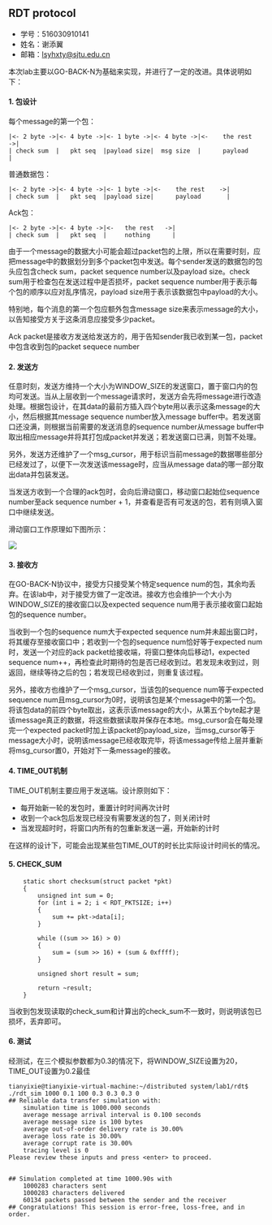 ## RDT protocol

- 学号：516030910141
- 姓名：谢添翼
- 邮箱：lsyhxty@sjtu.edu.cn


本次lab主要以GO-BACK-N为基础来实现，并进行了一定的改进。具体说明如下：

#### 1. 包设计

每个message的第一个包：
```
|<- 2 byte ->|<- 4 byte ->|<- 1 byte ->|<- 4 byte ->|<-    the rest    ->|
| check sum  |   pkt seq  |payload size|  msg size  |      payload       |
```
普通数据包：
```
|<- 2 byte ->|<- 4 byte ->|<- 1 byte ->|<-    the rest    ->|
| check sum  |   pkt seq  |payload size|      payload       |
```
Ack包：
```
|<- 2 byte ->|<- 4 byte ->|<-   the rest   ->|
| check sum  |   pkt seq  |     nothing      |
```
由于一个message的数据大小可能会超过packet包的上限，所以在需要时刻，应把message中的数据划分到多个packet包中发送。每个sender发送的数据包的包头应包含check sum，packet sequence number以及payload size。check sum用于检查包在发送过程中是否损坏，packet sequence number用于表示每个包的顺序以应对乱序情况，payload size用于表示该数据包中payload的大小。

特别地，每个消息的第一个包应额外包含message size来表示message的大小，以告知接受方关于这条消息应接受多少packet。

Ack packet是接收方发送给发送方的，用于告知sender我已收到某一包，packet中包含收到包的packet sequece number

#### 2. 发送方

任意时刻，发送方维持一个大小为WINDOW_SIZE的发送窗口，置于窗口内的包均可发送。当从上层收到一个message请求时，发送方会先将message进行改造处理。根据包设计，在其data的最前方插入四个byte用以表示这条message的大小，然后根据其message sequence number放入message buffer中。若发送窗口还没满，则根据当前需要的发送消息的sequence number从message buffer中取出相应message并将其打包成packet并发送；若发送窗口已满，则暂不处理。

另外，发送方还维护了一个msg_cursor，用于标识当前message的数据哪些部分已经发过了，以便下一次发送该message时，应当从message data的哪一部分取出data并包装发送。

当发送方收到一个合理的ack包时，会向后滑动窗口，移动窗口起始位sequence number至ack sequence number + 1，并查看是否有可发送的包，若有则填入窗口中继续发送。

滑动窗口工作原理如下图所示：

![](https://i.imgur.com/3WnmZHO.png)

#### 3. 接收方

在GO-BACK-N协议中，接受方只接受某个特定sequence num的包，其余均丢弃。在该lab中，对于接受方做了一定改进。接收方也会维护一个大小为WINDOW_SIZE的接收窗口以及expected sequence num用于表示接收窗口起始包的sequence number。

当收到一个包的sequence num大于expected sequence num并未超出窗口时，将其缓存至接收窗口中；若收到一个包的sequence num恰好等于expected num时，发送一个对应的ack packet给接收端，将窗口整体向后移动1，expected sequence num++，再检查此时期待的包是否已经收到过。若发现未收到过，则返回，继续等待之后的包；若发现已经收到过，则重复该过程。

另外，接收方也维护了一个msg_cursor，当该包的sequence num等于expected sequence num且msg_cursor为0时，说明该包是某个message中的第一个包。将该包data的前四个byte取出，这表示该message的大小，从第五个byte起才是该message真正的数据，将这些数据读取并保存在本地。msg_cursor会在每处理完一个expected packet时加上该packet的payload_size，当msg_cursor等于message大小时，说明该message已经收取完毕，将该message传给上层并重新将msg_cursor置0，开始对下一条message的接收。

#### 4. TIME_OUT机制

TIME_OUT机制主要应用于发送端。设计原则如下：

- 每开始新一轮的发包时，重置计时时间再次计时
- 收到一个ack包后发现已经没有需要发送的包了，则关闭计时
- 当发现超时时，将窗口内所有的包重新发送一遍，开始新的计时

在这样的设计下，可能会出现某些包TIME_OUT的时长比实际设计时间长的情况。

#### 5. CHECK_SUM
```
	static short checksum(struct packet *pkt)
	{
    	unsigned int sum = 0;
    	for (int i = 2; i < RDT_PKTSIZE; i++)
    	{
        	sum += pkt->data[i];
    	}

    	while ((sum >> 16) > 0)
    	{
        	sum = (sum >> 16) + (sum & 0xffff);
    	}

    	unsigned short result = sum;

    	return ~result;
	}
```
当收到包发现读取的check_sum和计算出的check_sum不一致时，则说明该包已损坏，丢弃即可。

#### 6. 测试

经测试，在三个模拟参数都为0.3的情况下，将WINDOW_SIZE设置为20，TIME_OUT设置为0.2最佳

```
tianyixie@tianyixie-virtual-machine:~/distributed system/lab1/rdt$ ./rdt_sim 1000 0.1 100 0.3 0.3 0.3 0
## Reliable data transfer simulation with:
	simulation time is 1000.000 seconds
	average message arrival interval is 0.100 seconds
	average message size is 100 bytes
	average out-of-order delivery rate is 30.00%
	average loss rate is 30.00%
	average corrupt rate is 30.00%
	tracing level is 0
Please review these inputs and press <enter> to proceed.


## Simulation completed at time 1000.90s with
	1000283 characters sent
	1000283 characters delivered
	60134 packets passed between the sender and the receiver
## Congratulations! This session is error-free, loss-free, and in order.

```
